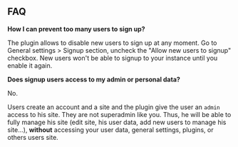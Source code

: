 ## FAQ

__How I can prevent too many users to sign up?__

The plugin allows to disable new users to sign up at any moment.
Go to General settings > Signup section,
uncheck the "Allow new users to signup" checkbox.
New users won't be able to signup to your instance until you enable it again.

__Does signup users access to my admin or personal data?__

No.

Users create an account and a site and the plugin give the user an `admin` access to his site. They are not superadmin like you.
Thus, he will be able to fully manage his site (edit site, his user data, add new users to manage his site...), **without** accessing your user data, general settings, plugins, or others users site.
